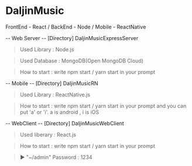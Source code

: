 # DaljinMusic
FrontEnd - React / BackEnd - Node / Mobile - ReactNative

-- Web Server --
[Directory] DaljinMusicExpressServer
> Used Library : Node.js

> Used Database : MongoDB(Open MongoDB Cloud)

> How to start : write npm start / yarn start in your prompt 

-- Mobile --
[Directory] DaljinMusicRN
> Used Library : ReactNative.js

> How to start : write npm start / yarn start in your prompt and you can put 'a' or 'i'. a is android , i is iOS 

-- WebClient --
[Directory] DaljinMusicWebClient
> Used liberary : React.js

> How to start : write npm start / yarn start in your prompt

> ▶ "~/admin" Password : 1234

